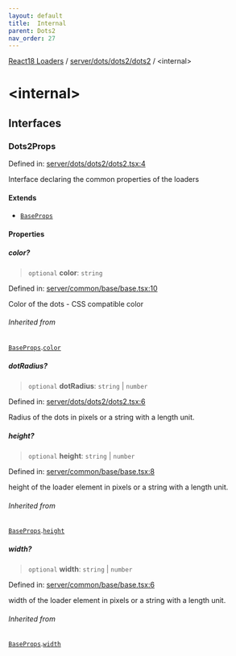 ```yaml
---
layout: default
title:  Internal 
parent: Dots2
nav_order: 27
---
```

[React18 Loaders](../../../../index.md) / [server/dots/dots2/dots2](index.md) / \<internal\>

# \<internal\>

## Interfaces

### Dots2Props

Defined in: [server/dots/dots2/dots2.tsx:4](https://github.com/react18-tools/turborepo-template/blob/e984eea0efaa34500b0633bbff30a3d1895801b7/lib/src/server/dots/dots2/dots2.tsx#L4)

Interface declaring the common properties of the loaders

#### Extends

- [`BaseProps`](../../../common/base/base/index.md#baseprops)

#### Properties

##### color?

> `optional` **color**: `string`

Defined in: [server/common/base/base.tsx:10](https://github.com/react18-tools/turborepo-template/blob/e984eea0efaa34500b0633bbff30a3d1895801b7/lib/src/server/common/base/base.tsx#L10)

Color of the dots - CSS compatible color

###### Inherited from

[`BaseProps`](../../../common/base/base/index.md#baseprops).[`color`](../../../common/base/base/index.md#color)

##### dotRadius?

> `optional` **dotRadius**: `string` \| `number`

Defined in: [server/dots/dots2/dots2.tsx:6](https://github.com/react18-tools/turborepo-template/blob/e984eea0efaa34500b0633bbff30a3d1895801b7/lib/src/server/dots/dots2/dots2.tsx#L6)

Radius of the dots in pixels or a string with a length unit.

##### height?

> `optional` **height**: `string` \| `number`

Defined in: [server/common/base/base.tsx:8](https://github.com/react18-tools/turborepo-template/blob/e984eea0efaa34500b0633bbff30a3d1895801b7/lib/src/server/common/base/base.tsx#L8)

height of the loader element in pixels or a string with a length unit.

###### Inherited from

[`BaseProps`](../../../common/base/base/index.md#baseprops).[`height`](../../../common/base/base/index.md#height)

##### width?

> `optional` **width**: `string` \| `number`

Defined in: [server/common/base/base.tsx:6](https://github.com/react18-tools/turborepo-template/blob/e984eea0efaa34500b0633bbff30a3d1895801b7/lib/src/server/common/base/base.tsx#L6)

width of the loader element in pixels or a string with a length unit.

###### Inherited from

[`BaseProps`](../../../common/base/base/index.md#baseprops).[`width`](../../../common/base/base/index.md#width)
